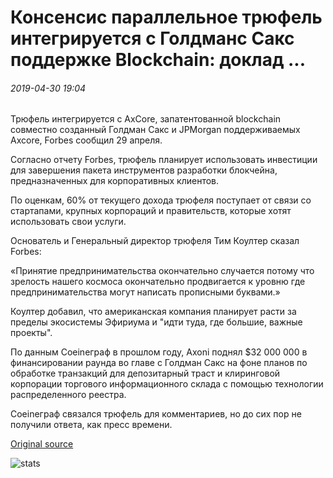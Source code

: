 # Консенсис параллельное трюфель интегрируется с Голдманс Сакс поддержке Blockchain: доклад ...

###### 2019-04-30 19:04

Трюфель интегрируется с AxCore, запатентованной blockchain совместно созданный Голдман Сакс и JPMorgan поддерживаемых Axcore, Forbes сообщил 29 апреля.

Согласно отчету Forbes, трюфель планирует использовать инвестиции для завершения пакета инструментов разработки блокчейна, предназначенных для корпоративных клиентов.

По оценкам, 60% от текущего дохода трюфеля поступает от связи со стартапами, крупных корпораций и правительств, которые хотят использовать свои услуги.

Основатель и Генеральный директор трюфеля Тим Коултер сказал Forbes:

«Принятие предпринимательства окончательно случается потому что зрелость нашего космоса окончательно продвигается к уровню где предпринимательства могут написать прописными буквами.»

Коултер добавил, что американская компания планирует расти за пределы экосистемы Эфириума и "идти туда, где большие, важные проекты".

По данным Coeineграф в прошлом году, Axoni поднял $32 000 000 в финансировании раунда во главе с Голдман Сакс на фоне планов по обработке транзакций для депозитарный траст и клиринговой корпорации торгового информационного склада с помощью технологии распределенного реестра.

Coeineграф связался трюфель для комментариев, но до сих пор не получили ответа, как пресс времени.

[Original source](https://cointelegraph.com/news/consensys-spinoff-truffle-integrates-with-goldmans-sachs-supported-blockchain-report)

![stats](https://c.statcounter.com/11760860/0/a89fa40b/1/ "stats")
